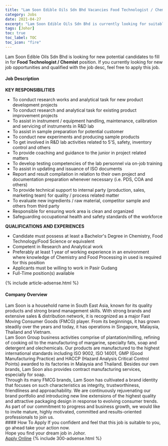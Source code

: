 ```yaml
---
title: "Lam Soon Edible Oils Sdn Bhd Vacancies Food Technologist / Chemist" 
category: Jobs 
date: 2021-04-27 
excerpt: "Lam Soon Edible Oils Sdn Bhd is currently looking for suitable person to fill in the Food Technologist / Chemist which based in Johor" 
tags: [Johor] 
toc: true 
toc_label: TOC 
toc_icon: "fire" 
--- 
```


<p>Lam Soon Edible Oils Sdn Bhd is looking for new potential candidates to fill in for <b>Food Technologist / Chemist</b> position. If you currently looking for new job opportunities and qualified with the job desc, feel free to apply this job.
</p><div><div><h4>Job Description</h4></div><div><div><span><div><div><strong>KEY RESPONSIBILITIES</strong></div><ul><li>To conduct research works and analytical task for new product development projects</li><li>To conduct research and analytical task for existing&#160;product improvement projects</li><li>To assist in instrument / equipment handling, maintenance, calibration and servicing of instruments in R&amp;D lab</li><li>To assist in sample preparation for potential&#160;customer</li><li>To conduct new experiments and producing sample products</li><li>To get involved in R&amp;D lab activities related to 5'S, safety, inventory control&#160;and others</li><li>To provide coaching and guidance to the junior&#160;in project related matters</li><li>To develop testing competencies of the lab personnel&#160;via on-job training</li><li>To assist in updating and issuance of ISO documents</li><li>Report and result compilation in relation to their own project and documentation preparation whenever necessary (i.e. PDS, COA and others)&#160;</li><li>To provide technical support to internal party (production, sales, marketing team) for quality / process related matter</li><li>To evaluate new ingredients / raw material, competitor sample and others from third party</li><li>Responsible for ensuring work area is clean and organized</li><li>Safeguarding occupational health and&#160;safety standards of the workforce</li></ul><div><strong>QUALIFICATIONS AND EXPERIENCES</strong></div><ul><li>Candidate must possess at least a Bachelor's Degree in&#160;Chemistry, Food Technology/Food Science or equivalent</li><li>Competent in Research and Analytical work</li><li>Preferably at least&#160;1 year of working experience in an environment where knowledge of Chemistry and Food Processing in used is required for this position</li><li>Applicants must be willing to work in Pasir Gudang</li><li>Full-Time position(s) available</li></ul></div></span></div></div></div> 
{% include article-adsense.html %} 
<div><div><h4>Company Overview</h4></div><div><div><span><div><div>
	Lam Soon is a household name in South East Asia, known for its quality products and strong brand management skills. With strong brands and extensive sales &amp; distribution network, it is recognized as a major Fast Moving Consumer Goods (FMCG) player. From its beginnings, it has grown steadily over the years and today, it has operations in Singapore, Malaysia, Thailand and Vietnam.</div>
<div>
	Lam Soon Group business activities comprise of plantation/milling, refining of cooking oil to the manufacturing of margarine, specialty fats, soap and detergent and olechemicals. Our products are manufactured to the highest international standards including ISO 9002, ISO 14001, GMP (Good Manufacturing Practice) and HACCP (Hazard Analysis Critical Control Points) awarded to its factories in Malaysia and Thailand. Besides our own brands, Lam Soon also provides contract manufacturing services, especially for soap.</div>
<div>
	Through its many FMCG brands, Lam Soon has cultivated a brand identity that focuses on such characteristics as integrity, trustworthiness, friendliness and approachability. We are continuously rejuvenating our brand portfolio and introducing new line extensions of the highest quality and attractive packaging design in response to evolving consumer trends.</div>
<div>
	As part of our commitment to progress and business growth, we would like to invite mature, highly motivated, committed and results-oriented professionals to join us.</div></div></span></div></div></div> 
#### How To Apply 
If you confident and feel that this job is suitable to you, go ahead take your action now. <br/> 
Hope you find your dream job in Johor. <br/> 
<a href="https://www.jobstreet.com.my/en/job/food-technologist-chemist-4549491?jobId=jobstreet-my-job-4549491&" class="btn btn--info" target="_blank" rel="nofollow noopenner">Apply Online</a> 
{% include 300-adsense.html %} 